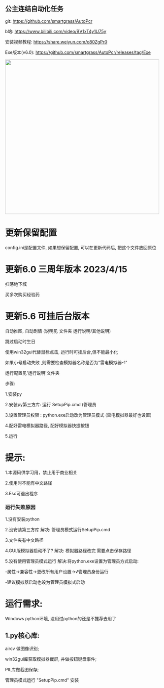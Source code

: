 ## 公主连结自动化任务 

git: https://github.com/smartgrass/AutoPcr

b站: https://www.bilibili.com/video/BV1xT4y1U75y

安装视频教程: https://share.weiyun.com/o80ZgPr0

Exe版本(v6.0): https://github.com/smartgrass/AutoPcr/releases/tag/Exe

<img src="https://github.com/smartgrass/AutoPcr/blob/main/png/Top.png" width= "500"/>

# 更新保留配置

config.ini是配置文件, 如果想保留配置, 可以在更新代码后, 把这个文件放回原位
# 更新6.0 三周年版本 2023/4/15

扫荡地下城

买多次购买经验药

# 更新5.6 可挂后台版本

自动推图, 自动剧情 (说明见 文件夹 运行说明/其他说明)

跳过启动时生日

使用win32gui代替鼠标点击, 运行时可挂后台,但不能最小化

如果小号启动失败 ,则需要检查模拟器名称是否为"雷电模拟器-1"

运行配置见'运行说明'文件夹

步骤: 

1.安装py

2.安装py第三方库: 运行 SetupPip.cmd (管理员

3.设置管理员权限 : python.exe启动改为管理员模式 (雷电模拟器最好也设置)

4.配好雷电模拟器路径, 配好模拟器快捷按钮

5.运行

# 提示:

1.本源码供学习用，禁止用于商业相关

2.使用时不能有中文路径

3.Esc可退出程序

### 运行失败原因
1.没有安装python

2.没安装第三方库 解决: 管理员模式运行SetupPip.cmd

3.文件夹有中文路径

4.GUI版模拟器启动不了?  解决: 模拟器路径改完 需要点击保存路径

5.没有使用管理员模式运行 解决:将python.exe设置为管理员方式启动:

-属性->兼容性->更改所有用户设置->√管理员身份运行

-建议模拟器启动也设为管理员模拟式启动


# 运行需求:
Windows
python环境, 没用过python的还是不推荐去用了


## 1.py核心库:

 aircv 做图像识别;
 
 win32gui库获取模拟器截屏, 并做按钮键盘事件;
 
 PIL库做截图保存;
 
管理员模式运行 "SetupPip.cmd" 安装

